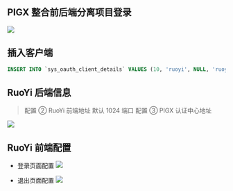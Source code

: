 ## PIGX 整合前后端分离项目登录

![](https://minio.pigx.vip/oss/202211/1669615968.jpg)

## 插入客户端

```sql
INSERT INTO `sys_oauth_client_details` VALUES (10, 'ruoyi', NULL, 'ruoyi', 'server', 'password,refresh_token,authorization_code,client_credentials,mobile', 'http://127.0.0.1:1024/sso', NULL, 0, 0, NULL, 'false', '0', ' ', ' ', NULL, NULL, 1);
```

## RuoYi 后端信息

> 配置 ②  RuoYi 前端地址 默认 1024 端口
> 配置 ③  PIGX 认证中心地址

![](https://minio.pigx.vip/oss/202211/1669630046.png)

## RuoYi 前端配置

- 登录页面配置
![](https://minio.pigx.vip/oss/202211/1669630262.png)

- 退出页面配置
![](https://minio.pigx.vip/oss/202211/1669630290.png)
